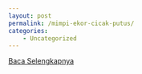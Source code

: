 ```yaml
---
layout: post
permalink: /mimpi-ekor-cicak-putus/
categories:
    - Uncategorized
---
```


[Baca Selengkapnya](/07)